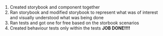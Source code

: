 1. Created storybook and component together
2. Ran storybook and modified storybook to represent what was of interest and visually understood what was being done
3. Ran tests and got one for free based on the storbook scenarios
4. Created behaviour tests only within the tests
**JOB DONE!!!!**
